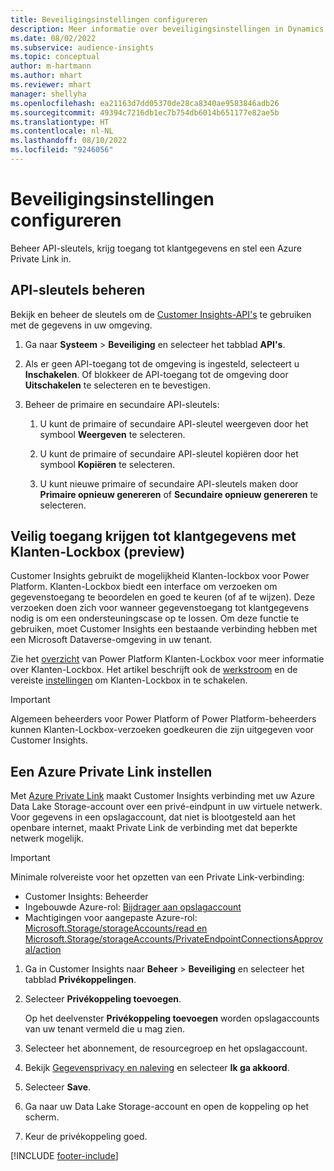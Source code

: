 ```yaml
---
title: Beveiligingsinstellingen configureren
description: Meer informatie over beveiligingsinstellingen in Dynamics 365 Customer Insights.
ms.date: 08/02/2022
ms.subservice: audience-insights
ms.topic: conceptual
author: m-hartmann
ms.author: mhart
ms.reviewer: mhart
manager: shellyha
ms.openlocfilehash: ea21163d7dd05370de28ca8340ae9583846adb26
ms.sourcegitcommit: 49394c7216db1ec7b754db6014b651177e82ae5b
ms.translationtype: HT
ms.contentlocale: nl-NL
ms.lasthandoff: 08/10/2022
ms.locfileid: "9246056"
---
```

# <a name="configure-security-settings"></a>Beveiligingsinstellingen configureren

Beheer API-sleutels, krijg toegang tot klantgegevens en stel een Azure Private Link in.

## <a name="manage-api-keys"></a>API-sleutels beheren

Bekijk en beheer de sleutels om de [Customer Insights-API's](apis.md) te gebruiken met de gegevens in uw omgeving.

1. Ga naar **Systeem** > **Beveiliging** en selecteer het tabblad **API's**.

1. Als er geen API-toegang tot de omgeving is ingesteld, selecteert u **Inschakelen**. Of blokkeer de API-toegang tot de omgeving door **Uitschakelen** te selecteren en te bevestigen.

1. Beheer de primaire en secundaire API-sleutels:

   1. U kunt de primaire of secundaire API-sleutel weergeven door het symbool **Weergeven** te selecteren.

   1. U kunt de primaire of secundaire API-sleutel kopiëren door het symbool **Kopiëren** te selecteren.

   1. U kunt nieuwe primaire of secundaire API-sleutels maken door **Primaire opnieuw genereren** of **Secundaire opnieuw genereren** te selecteren.

## <a name="securely-access-customer-data-with-customer-lockbox-preview"></a>Veilig toegang krijgen tot klantgegevens met Klanten-Lockbox (preview)

Customer Insights gebruikt de mogelijkheid Klanten-lockbox voor Power Platform. Klanten-Lockbox biedt een interface om verzoeken om gegevenstoegang te beoordelen en goed te keuren (of af te wijzen). Deze verzoeken doen zich voor wanneer gegevenstoegang tot klantgegevens nodig is om een ondersteuningscase op te lossen. Om deze functie te gebruiken, moet Customer Insights een bestaande verbinding hebben met een Microsoft Dataverse-omgeving in uw tenant.

Zie het [overzicht](/power-platform/admin/about-lockbox#summary) van Power Platform Klanten-Lockbox voor meer informatie over Klanten-Lockbox. Het artikel beschrijft ook de [werkstroom](/power-platform/admin/about-lockbox#workflow) en de vereiste [instellingen](/power-platform/admin/about-lockbox#enable-the-lockbox-policy) om Klanten-Lockbox in te schakelen.

> [!IMPORTANT]
> Algemeen beheerders voor Power Platform of Power Platform-beheerders kunnen Klanten-Lockbox-verzoeken goedkeuren die zijn uitgegeven voor Customer Insights.

## <a name="set-up-an-azure-private-link"></a>Een Azure Private Link instellen

Met [Azure Private Link](/azure/private-link/private-link-overview) maakt Customer Insights verbinding met uw Azure Data Lake Storage-account over een privé-eindpunt in uw virtuele netwerk. Voor gegevens in een opslagaccount, dat niet is blootgesteld aan het openbare internet, maakt Private Link de verbinding met dat beperkte netwerk mogelijk.

> [!IMPORTANT]
> Minimale rolvereiste voor het opzetten van een Private Link-verbinding:
>
> - Customer Insights: Beheerder
> - Ingebouwde Azure-rol: [Bijdrager aan opslagaccount](/azure/role-based-access-control/built-in-roles#storage-account-contributor)
> - Machtigingen voor aangepaste Azure-rol: [Microsoft.Storage/storageAccounts/read en Microsoft.Storage/storageAccounts/PrivateEndpointConnectionsApproval/action](/azure/role-based-access-control/resource-provider-operations#microsoftstorage)

1. Ga in Customer Insights naar **Beheer** > **Beveiliging** en selecteer het tabblad **Privékoppelingen**.

1. Selecteer **Privékoppeling toevoegen**.

   Op het deelvenster **Privékoppeling toevoegen** worden opslagaccounts van uw tenant vermeld die u mag zien.

1. Selecteer het abonnement, de resourcegroep en het opslagaccount.

1. Bekijk [Gegevensprivacy en naleving](connections.md#data-privacy-and-compliance) en selecteer **Ik ga akkoord**.

1. Selecteer **Save**.

1. Ga naar uw Data Lake Storage-account en open de koppeling op het scherm.

1. Keur de privékoppeling goed.


[!INCLUDE [footer-include](includes/footer-banner.md)]
